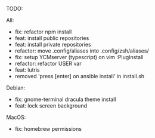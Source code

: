 TODO:

All:
- fix: refactor npm install
- feat: install public repositories
- feat: install private repositories
- refactor: move .config/aliases into .config/zsh/aliases/
- fix: setup YCMserver (typescript) on vim :PlugInstall
- refactor: refactor USER var
- feat: lutris
- removed 'press [enter] on ansible install' in install.sh

Debian:
- fix: gnome-terminal dracula theme install
- feat: lock screen background

MacOS:
- fix: homebrew permissions
